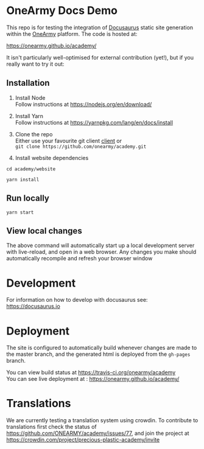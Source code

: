 # OneArmy Docs Demo

This repo is for testing the integration of [Docusaurus](https://docusaurus.io) static site generation within the [OneArmy](https://github.com/onearmy/community-platform) platform. The code is hosted at:

https://onearmy.github.io/academy/

It isn't particularly well-optimised for external contribution (yet!), but if you really want to try it out:

## Installation

1. Install Node  
   Follow instructions at https://nodejs.org/en/download/

2. Install Yarn  
   Follow instructions at https://yarnpkg.com/lang/en/docs/install

3. Clone the repo  
   Either use your favourite git client [client](https://git-scm.com/download/gui) or  
   `git clone https://github.com/onearmy/academy.git`
4. Install website dependencies

```
cd academy/website

yarn install
```

## Run locally

```
yarn start
```

## View local changes

The above command will automatically start up a local development server with live-reload, and open in a web browser.
Any changes you make should automatically recompile and refresh your browser window

# Development

For information on how to develop with docusaurus see:  
https://docusaurus.io

# Deployment

The site is configured to automatically build whenever changes are made to the master branch, and the generated html is deployed from the `gh-pages` branch.

You can view build status at https://travis-ci.org/onearmy/academy  
You can see live deployment at : https://onearmy.github.io/academy/

# Translations
We are currently testing a translation system using crowdin. 
To contribute to translations first check the status of https://github.com/ONEARMY/academy/issues/77,
and join the project at https://crowdin.com/project/precious-plastic-academy/invite

